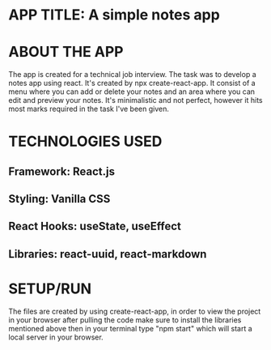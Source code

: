 # APP TITLE: A simple notes app

# ABOUT THE APP

The app is created for a technical job interview. The task was to develop a notes app using react. It's created by npx create-react-app. It consist of a menu where you can add or delete your notes and an area where you can edit and preview your notes. It's minimalistic and not perfect, however it hits most marks required in the task I've been given. 

# TECHNOLOGIES USED

## Framework: React.js
## Styling: Vanilla CSS
## React Hooks: useState, useEffect
## Libraries: react-uuid, react-markdown

# SETUP/RUN

The files are created by using create-react-app, in order to view the project in your browser after pulling the code make sure to install the libraries mentioned above then in your terminal type "npm start" which will start a local server in your browser. 






